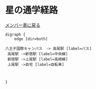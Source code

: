 # 星の通学経路

[メンバー表に戻る](member.md#メンバー表)

```graphviz
digraph {
    edge [dir=both]

八王子国際キャンパス　-> 高尾駅 [label=バス]
 高尾駅 ->新宿駅 [label=中央線]
 新宿駅 ->上尾駅 [label=高崎線]
 上尾駅 ->自宅 [label=自転車]



}
```

